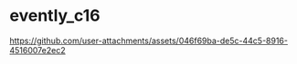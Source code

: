 # evently_c16



https://github.com/user-attachments/assets/046f69ba-de5c-44c5-8916-4516007e2ec2











